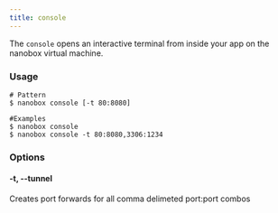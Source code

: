 ```yaml
---
title: console
---
```


The `console` opens an interactive terminal from inside your app on the nanobox virtual machine.

### Usage
```shell
# Pattern
$ nanobox console [-t 80:8080]

#Examples
$ nanobox console
$ nanobox console -t 80:8080,3306:1234
```

### Options
#### -t, --tunnel
Creates port forwards for all comma delimeted port:port combos